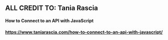 ## ALL CREDIT TO: Tania Rascia 
#### How to Connect to an API with JavaScript
#### https://www.taniarascia.com/how-to-connect-to-an-api-with-javascript/
